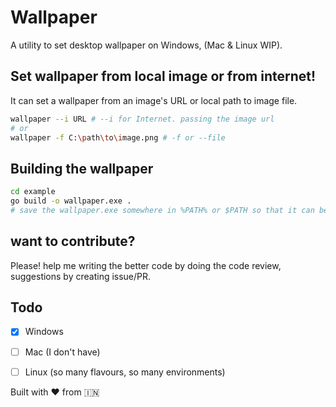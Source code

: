 # Wallpaper

A utility to set desktop wallpaper on Windows, (Mac & Linux WIP).


## Set wallpaper from local image or from internet!
It can set a wallpaper from an image's URL or local path to image file.

```bash
wallpaper --i URL # --i for Internet. passing the image url
# or
wallpaper -f C:\path\to\image.png # -f or --file
```


## Building the wallpaper
```bash
cd example
go build -o wallpaper.exe .
# save the wallpaper.exe somewhere in %PATH% or $PATH so that it can be accessible from anywhere in terminal.
```

## want to contribute?
Please! help me writing the better code by doing the code review, suggestions by creating issue/PR.

## Todo
 - [x] Windows
 - [ ] Mac (I don't have)
 - [ ] Linux (so many flavours, so many environments)


Built with :heart: from :india: